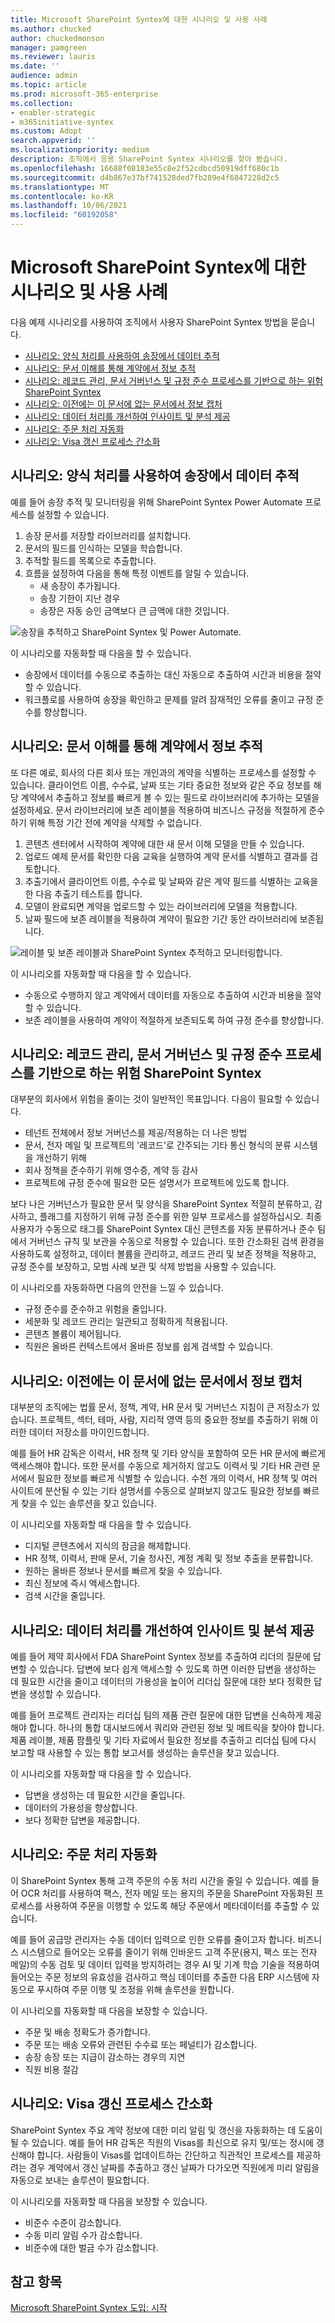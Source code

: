 ```yaml
---
title: Microsoft SharePoint Syntex에 대한 시나리오 및 사용 사례
ms.author: chucked
author: chuckedmonson
manager: pamgreen
ms.reviewer: lauris
ms.date: ''
audience: admin
ms.topic: article
ms.prod: microsoft-365-enterprise
ms.collection:
- enabler-strategic
- m365initiative-syntex
ms.custom: Adopt
search.appverid: ''
ms.localizationpriority: medium
description: 조직에서 응용 SharePoint Syntex 시나리오를 찾아 봤습니다.
ms.openlocfilehash: 16688f08183e55c8e2f52cdbcd50919dff680c1b
ms.sourcegitcommit: d4b867e37bf741528ded7fb289e4f6847228d2c5
ms.translationtype: MT
ms.contentlocale: ko-KR
ms.lasthandoff: 10/06/2021
ms.locfileid: "60192058"
---
```

# <a name="scenarios-and-use-cases-for-microsoft-sharepoint-syntex"></a>Microsoft SharePoint Syntex에 대한 시나리오 및 사용 사례

다음 예제 시나리오를 사용하여 조직에서 사용자 SharePoint Syntex 방법을 묻습니다.

- [시나리오: 양식 처리를 사용하여 송장에서 데이터 추적](adoption-scenarios.md#scenario-track-data-from-invoices-with-form-processing)
- [시나리오: 문서 이해를 통해 계약에서 정보 추적](adoption-scenarios.md#scenario-track-information-from-contracts-with-document-understanding)
- [시나리오: 레코드 관리, 문서 거버넌스 및 규정 준수 프로세스를 기반으로 하는 위험 SharePoint Syntex](adoption-scenarios.md#scenario-avoid-risk-with-records-management-document-governance-and-compliance-processes-based-on-sharepoint-syntex)
- [시나리오: 이전에는 이 문서에 없는 문서에서 정보 캡처](adoption-scenarios.md#scenario-capture-information-from-previously-inaccessible-documents)
- [시나리오: 데이터 처리를 개선하여 인사이트 및 분석 제공](adoption-scenarios.md#scenario-improve-data-processing-to-provide-insights-and-analytics)
- [시나리오: 주문 처리 자동화](adoption-scenarios.md#scenario-automate-order-processing)
- [시나리오: Visa 갱신 프로세스 간소화](adoption-scenarios.md#scenario-simplify-visa-renewal-process)

## <a name="scenario-track-data-from-invoices-with-form-processing"></a>시나리오: 양식 처리를 사용하여 송장에서 데이터 추적

예를 들어 송장 추적 및 모니터링을 위해 SharePoint Syntex Power Automate 프로세스를 설정할 수 있습니다.

1. 송장 문서를 저장할 라이브러리를 설치합니다.
1. 문서의 필드를 인식하는 모델을 학습합니다.
1. 추적할 필드를 목록으로 추출합니다.
1. 흐름을 설정하여 다음을 통해 특정 이벤트를 알릴 수 있습니다.
    - 새 송장이 추가됩니다.
    - 송장 기한이 지난 경우
    - 송장은 자동 승인 금액보다 큰 금액에 대한 것입니다.

![송장을 추적하고 SharePoint Syntex 및 Power Automate.](../media/content-understanding/process-invoices-flow.png)

이 시나리오를 자동화할 때 다음을 할 수 있습니다.

- 송장에서 데이터를 수동으로 추출하는 대신 자동으로 추출하여 시간과 비용을 절약할 수 있습니다.
- 워크플로를 사용하여 송장을 확인하고 문제를 알려 잠재적인 오류를 줄이고 규정 준수를 향상합니다.

## <a name="scenario-track-information-from-contracts-with-document-understanding"></a>시나리오: 문서 이해를 통해 계약에서 정보 추적

또 다른 예로, 회사의 다른 회사 또는 개인과의 계약을 식별하는 프로세스를 설정할 수 있습니다. 클라이언트 이름, 수수료, 날짜 또는 기타 중요한 정보와 같은 주요 정보를 해당 계약에서 추출하고 정보를 빠르게 볼 수 있는 필드로 라이브러리에 추가하는 모델을 설정하세요. 문서 라이브러리에 보존 레이블을 적용하여 비즈니스 규정을 적절하게 준수하기 위해 특정 기간 전에 계약을 삭제할 수 없습니다.

1. 콘텐츠 센터에서 시작하여 계약에 대한 새 문서 이해 모델을 만들 수 있습니다.
1. 업로드 예제 문서를 확인한 다음 교육을 실행하여 계약 문서를 식별하고 결과를 검토합니다.
1. 추출기에서 클라이언트 이름, 수수료 및 날짜와 같은 계약 필드를 식별하는 교육을 한 다음 추출기 테스트를 합니다.
1. 모델이 완료되면 계약을 업로드할 수 있는 라이브러리에 모델을 적용합니다.
1. 날짜 필드에 보존 레이블을 적용하여 계약이 필요한 기간 동안 라이브러리에 보존됩니다.

![레이블 및 보존 레이블과 SharePoint Syntex 추적하고 모니터링합니다.](../media/content-understanding/process-contracts-flow.png)

이 시나리오를 자동화할 때 다음을 할 수 있습니다.

- 수동으로 수행하지 않고 계약에서 데이터를 자동으로 추출하여 시간과 비용을 절약할 수 있습니다.
- 보존 레이블을 사용하여 계약이 적절하게 보존되도록 하여 규정 준수를 향상합니다.

## <a name="scenario-avoid-risk-with-records-management-document-governance-and-compliance-processes-based-on-sharepoint-syntex"></a>시나리오: 레코드 관리, 문서 거버넌스 및 규정 준수 프로세스를 기반으로 하는 위험 SharePoint Syntex

대부분의 회사에서 위험을 줄이는 것이 일반적인 목표입니다. 다음이 필요할 수 있습니다.

- 테넌트 전체에서 정보 거버넌스를 제공/적용하는 더 나은 방법
- 문서, 전자 메일 및 프로젝트의 '레코드'로 간주되는 기타 통신 형식의 분류 시스템을 개선하기 위해
- 회사 정책을 준수하기 위해 영수증, 계약 등 감사
- 프로젝트에 규정 준수에 필요한 모든 설명서가 프로젝트에 있도록 합니다.

보다 나은 거버넌스가 필요한 문서 및 양식을 SharePoint Syntex 적절히 분류하고, 감사하고, 플래그를 지정하기 위해 규정 준수를 위한 일부 프로세스를 설정하십시오. 최종 사용자가 수동으로 태그를 SharePoint Syntex 대신 콘텐츠를 자동 분류하거나 준수 팀에서 거버넌스 규칙 및 보관을 수동으로 적용할 수 있습니다. 또한 간소화된 검색 환경을 사용하도록 설정하고, 데이터 볼륨을 관리하고, 레코드 관리 및 보존 정책을 적용하고, 규정 준수를 보장하고, 모범 사례 보관 및 삭제 방법을 사용할 수 있습니다.

이 시나리오를 자동화하면 다음의 안전을 느낄 수 있습니다.

- 규정 준수를 준수하고 위험을 줄입니다.
- 세분화 및 레코드 관리는 일관되고 정확하게 적용됩니다.
- 콘텐츠 볼륨이 제어됩니다.
- 직원은 올바른 컨텍스트에서 올바른 정보를 쉽게 검색할 수 있습니다.

## <a name="scenario-capture-information-from-previously-inaccessible-documents"></a>시나리오: 이전에는 이 문서에 없는 문서에서 정보 캡처

대부분의 조직에는 법률 문서, 정책, 계약, HR 문서 및 거버넌스 지침이 큰 저장소가 있습니다. 프로젝트, 섹터, 테마, 사람, 지리적 영역 등의 중요한 정보를 추출하기 위해 이러한 데이터 저장소를 마이인드합니다.

예를 들어 HR 감독은 이력서, HR 정책 및 기타 양식을 포함하여 모든 HR 문서에 빠르게 액세스해야 합니다. 또한 문서를 수동으로 제거하지 않고도 이력서 및 기타 HR 관련 문서에서 필요한 정보를 빠르게 식별할 수 있습니다. 수천 개의 이력서, HR 정책 및 여러 사이트에 분산될 수 있는 기타 설명서를 수동으로 살펴보지 않고도 필요한 정보를 빠르게 찾을 수 있는 솔루션을 찾고 있습니다.

이 시나리오를 자동화할 때 다음을 할 수 있습니다.

- 디지털 콘텐츠에서 지식의 잠금을 해제합니다.
- HR 정책, 이력서, 판매 문서, 기술 청사진, 계정 계획 및 정보 추출을 분류합니다.
- 원하는 올바른 정보나 문서를 빠르게 찾을 수 있습니다.
- 최신 정보에 즉시 액세스합니다.
- 검색 시간을 줄입니다.

## <a name="scenario-improve-data-processing-to-provide-insights-and-analytics"></a>시나리오: 데이터 처리를 개선하여 인사이트 및 분석 제공

예를 들어 제약 회사에서 FDA SharePoint Syntex 정보를 추출하여 리더의 질문에 답변할 수 있습니다. 답변에 보다 쉽게 액세스할 수 있도록 하면 이러한 답변을 생성하는 데 필요한 시간을 줄이고 데이터의 가용성을 높이어 리더십 질문에 대한 보다 정확한 답변을 생성할 수 있습니다.

예를 들어 프로젝트 관리자는 리더십 팀의 제품 관련 질문에 대한 답변을 신속하게 제공해야 합니다. 하나의 통합 대시보드에서 쿼리와 관련된 정보 및 메트릭을 찾아야 합니다. 제품 레이블, 제품 팜플릿 및 기타 자료에서 필요한 정보를 추출하고 리더십 팀에 다시 보고할 때 사용할 수 있는 통합 보고서를 생성하는 솔루션을 찾고 있습니다.

이 시나리오를 자동화할 때 다음을 할 수 있습니다.

- 답변을 생성하는 데 필요한 시간을 줄입니다.
- 데이터의 가용성을 향상합니다.
- 보다 정확한 답변을 제공합니다.

## <a name="scenario-automate-order-processing"></a>시나리오: 주문 처리 자동화

이 SharePoint Syntex 통해 고객 주문의 수동 처리 시간을 줄일 수 있습니다. 예를 들어 OCR 처리를 사용하여 팩스, 전자 메일 또는 용지의 주문을 SharePoint 자동화된 프로세스를 사용하여 주문을 이행할 수 있도록 해당 주문에서 메타데이터를 추출할 수 있습니다.

예를 들어 공급망 관리자는 수동 데이터 입력으로 인한 오류를 줄이고자 합니다. 비즈니스 시스템으로 들어오는 오류를 줄이기 위해 인바운드 고객 주문(용지, 팩스 또는 전자 메일)의 수동 검토 및 데이터 입력을 방지하려는 경우 AI 및 기계 학습 기술을 적용하여 들어오는 주문 정보의 유효성을 검사하고 핵심 데이터를 추출한 다음 ERP 시스템에 자동으로 푸시하여 주문 이행 및 조정을 위해 솔루션을 원합니다.

이 시나리오를 자동화할 때 다음을 보장할 수 있습니다.

- 주문 및 배송 정확도가 증가합니다.
- 주문 또는 배송 오류와 관련된 수수료 또는 페널티가 감소합니다.
- 송장 송장 또는 지급이 감소하는 경우의 지연
- 직원 비용 절감

## <a name="scenario-simplify-visa-renewal-process"></a>시나리오: Visa 갱신 프로세스 간소화

SharePoint Syntex 주요 계약 정보에 대한 미리 알림 및 갱신을 자동화하는 데 도움이 될 수 있습니다. 예를 들어 HR 감독은 직원의 Visas를 최신으로 유지 및/또는 정시에 갱신해야 합니다. 사람들이 Visas를 업데이트하는 간단하고 직관적인 프로세스를 제공하려는 경우 계약에서 갱신 날짜를 추출하고 갱신 날짜가 다가오면 직원에게 미리 알림을 자동으로 보내는 솔루션이 필요합니다.

이 시나리오를 자동화할 때 다음을 보장할 수 있습니다.

- 비준수 수준이 감소합니다.
- 수동 미리 알림 수가 감소합니다.
- 비준수에 대한 벌금 수가 감소합니다.

## <a name="see-also"></a>참고 항목

[Microsoft SharePoint Syntex 도입: 시작](adoption-getstarted.md)